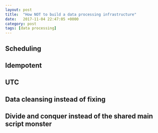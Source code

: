 ```yaml
---
layout: post
title:  "How NOT to build a data processing infrastructure"
date:   2017-11-04 22:47:05 +0000
category: post
tags: [data processing]
---
```


## Scheduling

## Idempotent

## UTC

## Data cleansing instead of fixing

## Divide and conquer instead of the shared main script monster
